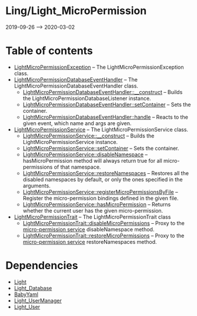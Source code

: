 Ling/Light_MicroPermission
================
2019-09-26 --> 2020-03-02




Table of contents
===========

- [LightMicroPermissionException](https://github.com/lingtalfi/Light_MicroPermission/blob/master/doc/api/Ling/Light_MicroPermission/Exception/LightMicroPermissionException.md) &ndash; The LightMicroPermissionException class.
- [LightMicroPermissionDatabaseEventHandler](https://github.com/lingtalfi/Light_MicroPermission/blob/master/doc/api/Ling/Light_MicroPermission/Light_Database/LightMicroPermissionDatabaseEventHandler.md) &ndash; The LightMicroPermissionDatabaseEventHandler class.
    - [LightMicroPermissionDatabaseEventHandler::__construct](https://github.com/lingtalfi/Light_MicroPermission/blob/master/doc/api/Ling/Light_MicroPermission/Light_Database/LightMicroPermissionDatabaseEventHandler/__construct.md) &ndash; Builds the LightMicroPermissionDatabaseListener instance.
    - [LightMicroPermissionDatabaseEventHandler::setContainer](https://github.com/lingtalfi/Light_MicroPermission/blob/master/doc/api/Ling/Light_MicroPermission/Light_Database/LightMicroPermissionDatabaseEventHandler/setContainer.md) &ndash; Sets the container.
    - [LightMicroPermissionDatabaseEventHandler::handle](https://github.com/lingtalfi/Light_MicroPermission/blob/master/doc/api/Ling/Light_MicroPermission/Light_Database/LightMicroPermissionDatabaseEventHandler/handle.md) &ndash; Reacts to the given event, which name and args are given.
- [LightMicroPermissionService](https://github.com/lingtalfi/Light_MicroPermission/blob/master/doc/api/Ling/Light_MicroPermission/Service/LightMicroPermissionService.md) &ndash; The LightMicroPermissionService class.
    - [LightMicroPermissionService::__construct](https://github.com/lingtalfi/Light_MicroPermission/blob/master/doc/api/Ling/Light_MicroPermission/Service/LightMicroPermissionService/__construct.md) &ndash; Builds the LightMicroPermissionService instance.
    - [LightMicroPermissionService::setContainer](https://github.com/lingtalfi/Light_MicroPermission/blob/master/doc/api/Ling/Light_MicroPermission/Service/LightMicroPermissionService/setContainer.md) &ndash; Sets the container.
    - [LightMicroPermissionService::disableNamespace](https://github.com/lingtalfi/Light_MicroPermission/blob/master/doc/api/Ling/Light_MicroPermission/Service/LightMicroPermissionService/disableNamespace.md) &ndash; hasMicroPermission method will always return true for all micro-permissions of that namespace.
    - [LightMicroPermissionService::restoreNamespaces](https://github.com/lingtalfi/Light_MicroPermission/blob/master/doc/api/Ling/Light_MicroPermission/Service/LightMicroPermissionService/restoreNamespaces.md) &ndash; Restores all the disabled namespaces by default, or only the ones specified in the arguments.
    - [LightMicroPermissionService::registerMicroPermissionsByFile](https://github.com/lingtalfi/Light_MicroPermission/blob/master/doc/api/Ling/Light_MicroPermission/Service/LightMicroPermissionService/registerMicroPermissionsByFile.md) &ndash; Register the micro-permission bindings defined in the given file.
    - [LightMicroPermissionService::hasMicroPermission](https://github.com/lingtalfi/Light_MicroPermission/blob/master/doc/api/Ling/Light_MicroPermission/Service/LightMicroPermissionService/hasMicroPermission.md) &ndash; Returns whether the current user has the given micro-permission.
- [LightMicroPermissionTrait](https://github.com/lingtalfi/Light_MicroPermission/blob/master/doc/api/Ling/Light_MicroPermission/Traits/LightMicroPermissionTrait.md) &ndash; The LightMicroPermissionTrait class
    - [LightMicroPermissionTrait::disableMicroPermissions](https://github.com/lingtalfi/Light_MicroPermission/blob/master/doc/api/Ling/Light_MicroPermission/Traits/LightMicroPermissionTrait/disableMicroPermissions.md) &ndash; Proxy to the [micro-permission service](https://github.com/lingtalfi/Light_MicroPermission/) disableNamespace method.
    - [LightMicroPermissionTrait::restoreMicroPermissions](https://github.com/lingtalfi/Light_MicroPermission/blob/master/doc/api/Ling/Light_MicroPermission/Traits/LightMicroPermissionTrait/restoreMicroPermissions.md) &ndash; Proxy to the [micro-permission service](https://github.com/lingtalfi/Light_MicroPermission/) restoreNamespaces method.


Dependencies
============
- [Light](https://github.com/lingtalfi/Light)
- [Light_Database](https://github.com/lingtalfi/Light_Database)
- [BabyYaml](https://github.com/lingtalfi/BabyYaml)
- [Light_UserManager](https://github.com/lingtalfi/Light_UserManager)
- [Light_User](https://github.com/lingtalfi/Light_User)


